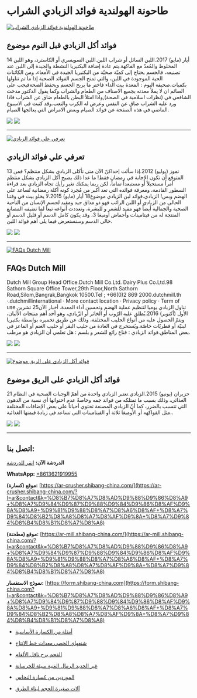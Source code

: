 # طاحونة الهولندية فوائد الزبادي الشراب

<a href="https://swt.shibang-china.com/?l=ar&img&k=%D8%B7%D8%A7%D8%AD%D9%88%D9%86%D8%A9+%D8%A7%D9%84%D9%87%D9%88%D9%84%D9%86%D8%AF%D9%8A%D8%A9+%D9%81%D9%88%D8%A7%D8%A6%D8%AF+%D8%A7%D9%84%D8%B2%D8%A8%D8%A7%D8%AF%D9%8A+%D8%A7%D9%84%D8%B4%D8%B1%D8%A7%D8%A8" target="_blank">![طاحونة الهولندية فوائد الزبادي الشراب](http://static.shibang-china.com/all-800x300/1493.jpg)</a>

## فوائد أكل الزبادي قبل النوم موضوع
14 أيار (مايو) 2017.اللبن السائل أو شراب اللبن.اللبن السويسري أو الكاسترد، وهو اللبن المخلوط والمُعدّ مع الفاكهة.يتم عادة إضافة البكتيريا النشطة والجيدة إلى اللبن عند تصنيعه، فالجسم يحتاج إلى كميّة صحيّة من البكتيريا الجيدة في الأمعاء، ومن الكائنات الحية الموجودة في اللبن، والتي تمنح الجسم الفوائد الصحية إذا ما تم تناولها بكميات.صحيفة اليوم : المعدة بيت الداء فاختر ما يريح الجسم ويحفظ الصحةفيجب على الصائم ان لا يملأ معدته بجميع الاصناف من الطعام والشراب.وكما يقول الدكتور مدحت الشافعي في (نظرات اسلامية في الصحة),واذا امتلأ البطن بالطعام ضاق عن الشراب فاذا ورد عليه الشراب ضاق عن النفس وعرض له الكرب والتعب.وقد كتبت في الاسبوع الماضي في هذه الصفحة عن فوائد الصيام وبعض الامراض التي يعالجها الصيام.


<a href="https://whatsapp.shibangsoft.com/WhatsApp.php" target="_blank" title="WhatsApp">![](http://static.shibang-china.com/icon/whatsapp.png)</a> <a href="https://swt.shibang-china.com/?l=ar&icon&k=%D8%B7%D8%A7%D8%AD%D9%88%D9%86%D8%A9+%D8%A7%D9%84%D9%87%D9%88%D9%84%D9%86%D8%AF%D9%8A%D8%A9+%D9%81%D9%88%D8%A7%D8%A6%D8%AF+%D8%A7%D9%84%D8%B2%D8%A8%D8%A7%D8%AF%D9%8A+%D8%A7%D9%84%D8%B4%D8%B1%D8%A7%D8%A8" target="_blank">![](http://static.shibang-china.com/icon/chat-ar.png)</a>

---

<a href="https://swt.shibang-china.com/?l=ar&img&k=%D8%B7%D8%A7%D8%AD%D9%88%D9%86%D8%A9+%D8%A7%D9%84%D9%87%D9%88%D9%84%D9%86%D8%AF%D9%8A%D8%A9+%D9%81%D9%88%D8%A7%D8%A6%D8%AF+%D8%A7%D9%84%D8%B2%D8%A8%D8%A7%D8%AF%D9%8A+%D8%A7%D9%84%D8%B4%D8%B1%D8%A7%D8%A8" target="_blank">![تعرفي علي فوائد الزبادي](http://static.shibang-china.com/all-800x300/804.jpg)</a>

## تعرفي علي فوائد الزبادي
13 تموز (يوليو) 2012.إذا سألت إحداكنّ الآن متي تأكلي الزبادي بشكل منتظم؟ فمن المتوقع أن تكون الإجابة في رمضان فقط! ما عدا ذلك يصبح أكل الزبادي بشكل منتظم أمراً مستحيلاً أو مستبعداً تماماً، لكن ربما يمكنك تغير رأيك تجاه الزبادي بعد قراءة السطور القادمة، ومعرفة فوائده التي تعد أكبر من مُجرد كونه أكلة رمضانية تُساعد علي الهضم وبس! الزبادي.فوائد لبن الزبادي موضوع18 أيار (مايو) 2015.لا يخلو بيت في وقتنا الحالي من الزبادي أو اللبن الرائب فهو ذو مذاق جيد ومفيد لجسم الإنسان من الناحية الصحية والجمالية أيضاً فهو مفيد للشعر و للبشرة، وتعددت أنواعه تبعاً لما تضيفه المصانع المنتجة له من فيتامينات وأحماض أوميغا 3، وقد يكون كامل الدسم أو قليل الدسم أو خالي الدسم وسنستعرض فيما يلي أهم فوائد اللبن.


<a href="https://whatsapp.shibangsoft.com/WhatsApp.php" target="_blank" title="WhatsApp">![](http://static.shibang-china.com/icon/whatsapp.png)</a> <a href="https://swt.shibang-china.com/?l=ar&icon&k=%D8%B7%D8%A7%D8%AD%D9%88%D9%86%D8%A9+%D8%A7%D9%84%D9%87%D9%88%D9%84%D9%86%D8%AF%D9%8A%D8%A9+%D9%81%D9%88%D8%A7%D8%A6%D8%AF+%D8%A7%D9%84%D8%B2%D8%A8%D8%A7%D8%AF%D9%8A+%D8%A7%D9%84%D8%B4%D8%B1%D8%A7%D8%A8" target="_blank">![](http://static.shibang-china.com/icon/chat-ar.png)</a>

---

<a href="https://swt.shibang-china.com/?l=ar&img&k=%D8%B7%D8%A7%D8%AD%D9%88%D9%86%D8%A9+%D8%A7%D9%84%D9%87%D9%88%D9%84%D9%86%D8%AF%D9%8A%D8%A9+%D9%81%D9%88%D8%A7%D8%A6%D8%AF+%D8%A7%D9%84%D8%B2%D8%A8%D8%A7%D8%AF%D9%8A+%D8%A7%D9%84%D8%B4%D8%B1%D8%A7%D8%A8" target="_blank">![FAQs Dutch Mill](http://static.shibang-china.com/all-800x300/1451.jpg)</a>

## FAQs Dutch Mill
Dutch Mill Group Head Office.Dutch Mill Co.Ltd. Dairy Plus Co.Ltd.98 Sathorn Square Office Tower,29th Floor,North Sathorn Road,Silom,Bangrak,Bangkok 10500.Tel ; +66(0)2 869 2000.dutchmill.th &middot;.dutchmillinternational &middot; More contact location &middot; Privacy policy &middot; Term of use.تناول الزبادي يوميا لتنظيم عملية الهضم وتحسين أداء المعدة. أخبار الآن25 تشرين الأول (أكتوبر) 2016.يُطلق عليه الرّوب أو الخاثر أو الزّبادي، وهو أحد أهم منتجات الألبان، ويتمّ الحصول عليه من أنواع الحليب المختلفة، وذلك عن طريق تخميره بواسطة بكتيريا لبنيّة أو فطريّات خاصّة.ويُستخرج في العادة من حليب البقر أو حليب الغنم أو الماعز في بعض المناطق.فوائد الزبادي : قناع رائع للشعر و بلسم : هل تعلمي أن الزبادي هو مرطب.


<a href="https://whatsapp.shibangsoft.com/WhatsApp.php" target="_blank" title="WhatsApp">![](http://static.shibang-china.com/icon/whatsapp.png)</a> <a href="https://swt.shibang-china.com/?l=ar&icon&k=%D8%B7%D8%A7%D8%AD%D9%88%D9%86%D8%A9+%D8%A7%D9%84%D9%87%D9%88%D9%84%D9%86%D8%AF%D9%8A%D8%A9+%D9%81%D9%88%D8%A7%D8%A6%D8%AF+%D8%A7%D9%84%D8%B2%D8%A8%D8%A7%D8%AF%D9%8A+%D8%A7%D9%84%D8%B4%D8%B1%D8%A7%D8%A8" target="_blank">![](http://static.shibang-china.com/icon/chat-ar.png)</a>

---

<a href="https://swt.shibang-china.com/?l=ar&img&k=%D8%B7%D8%A7%D8%AD%D9%88%D9%86%D8%A9+%D8%A7%D9%84%D9%87%D9%88%D9%84%D9%86%D8%AF%D9%8A%D8%A9+%D9%81%D9%88%D8%A7%D8%A6%D8%AF+%D8%A7%D9%84%D8%B2%D8%A8%D8%A7%D8%AF%D9%8A+%D8%A7%D9%84%D8%B4%D8%B1%D8%A7%D8%A8" target="_blank">![فوائد أكل الزبادي على الريق موضوع](http://static.shibang-china.com/all-800x300/561.jpg)</a>

## فوائد أكل الزبادي على الريق موضوع
21 حزيران (يونيو) 2015.الزبادي.تعتبر الزبادي واحدة من أهمّ الوجبات الصحية في النظام الغذائي، وذلك بسبب ما تمتلكه من فوائد جمه وخاصةً عدم احتوائها أي نسبة من الدهون التي تتسبب بالضرر، كما أنّ الزبادي المصنعة تحتوي أحياناً على بعض الإضافات المختلفة مثل الفواكهه أو الأوميغا ثلاثة أو الفيتامينات التي تساعد في زيادة قيمتها الغذائية،.

<a href="https://whatsapp.shibangsoft.com/WhatsApp.php" target="_blank" title="WhatsApp">![](http://static.shibang-china.com/icon/whatsapp.png)</a> <a href="https://swt.shibang-china.com/?l=ar&icon&k=%D8%B7%D8%A7%D8%AD%D9%88%D9%86%D8%A9+%D8%A7%D9%84%D9%87%D9%88%D9%84%D9%86%D8%AF%D9%8A%D8%A9+%D9%81%D9%88%D8%A7%D8%A6%D8%AF+%D8%A7%D9%84%D8%B2%D8%A8%D8%A7%D8%AF%D9%8A+%D8%A7%D9%84%D8%B4%D8%B1%D8%A7%D8%A8" target="_blank">![](http://static.shibang-china.com/icon/chat-ar.png)</a>

---
## اتصل بنا:

**الدردشة الآن:** [انقر للدردشة](https://swt.shibang-china.com?l=ar&contact&k=%D8%B7%D8%A7%D8%AD%D9%88%D9%86%D8%A9+%D8%A7%D9%84%D9%87%D9%88%D9%84%D9%86%D8%AF%D9%8A%D8%A9+%D9%81%D9%88%D8%A7%D8%A6%D8%AF+%D8%A7%D9%84%D8%B2%D8%A8%D8%A7%D8%AF%D9%8A+%D8%A7%D9%84%D8%B4%D8%B1%D8%A7%D8%A8)

**WhatsApp:**  [+8613621919955](https://whatsapp.shibangsoft.com/WhatsApp.php)

**موقع (كسارة):** [https://ar-crusher.shibang-china.com/](https://ar-crusher.shibang-china.com/?l=ar&contact&k=%D8%B7%D8%A7%D8%AD%D9%88%D9%86%D8%A9+%D8%A7%D9%84%D9%87%D9%88%D9%84%D9%86%D8%AF%D9%8A%D8%A9+%D9%81%D9%88%D8%A7%D8%A6%D8%AF+%D8%A7%D9%84%D8%B2%D8%A8%D8%A7%D8%AF%D9%8A+%D8%A7%D9%84%D8%B4%D8%B1%D8%A7%D8%A8)

**موقع (مطحنة):** [https://ar-mill.shibang-china.com/](https://ar-mill.shibang-china.com/?l=ar&contact&k=%D8%B7%D8%A7%D8%AD%D9%88%D9%86%D8%A9+%D8%A7%D9%84%D9%87%D9%88%D9%84%D9%86%D8%AF%D9%8A%D8%A9+%D9%81%D9%88%D8%A7%D8%A6%D8%AF+%D8%A7%D9%84%D8%B2%D8%A8%D8%A7%D8%AF%D9%8A+%D8%A7%D9%84%D8%B4%D8%B1%D8%A7%D8%A8)

**نموذج الاستفسار:** [https://form.shibang-china.com](https://form.shibang-china.com?l=ar&contact&k=%D8%B7%D8%A7%D8%AD%D9%88%D9%86%D8%A9+%D8%A7%D9%84%D9%87%D9%88%D9%84%D9%86%D8%AF%D9%8A%D8%A9+%D9%81%D9%88%D8%A7%D8%A6%D8%AF+%D8%A7%D9%84%D8%B2%D8%A8%D8%A7%D8%AF%D9%8A+%D8%A7%D9%84%D8%B4%D8%B1%D8%A7%D8%A8)

* [أمثلة من الكسارة الأساسية](../29/%D8%A3%D9%85%D8%AB%D9%84%D8%A9%20%D9%85%D9%86%20%D8%A7%D9%84%D9%83%D8%B3%D8%A7%D8%B1%D8%A9%20%D8%A7%D9%84%D8%A3%D8%B3%D8%A7%D8%B3%D9%8A%D8%A9.md)

* [شنغهاي الحصى معدات خط الإنتاج](../27/%D8%B4%D9%86%D8%BA%D9%87%D8%A7%D9%8A%20%D8%A7%D9%84%D8%AD%D8%B5%D9%89%20%D9%85%D8%B9%D8%AF%D8%A7%D8%AA%20%D8%AE%D8%B7%20%D8%A7%D9%84%D8%A5%D9%86%D8%AA%D8%A7%D8%AC.md)

* [الفحم برج ناقل الألغام](../29/%D8%A7%D9%84%D9%81%D8%AD%D9%85%20%D8%A8%D8%B1%D8%AC%20%D9%86%D8%A7%D9%82%D9%84%20%D8%A7%D9%84%D8%A3%D9%84%D8%BA%D8%A7%D9%85.md)

* [غير الحديد الرمال الغنية سيئة للخرسانة](../29/%D8%BA%D9%8A%D8%B1%20%D8%A7%D9%84%D8%AD%D8%AF%D9%8A%D8%AF%20%D8%A7%D9%84%D8%B1%D9%85%D8%A7%D9%84%20%D8%A7%D9%84%D8%BA%D9%86%D9%8A%D8%A9%20%D8%B3%D9%8A%D8%A6%D8%A9%20%D9%84%D9%84%D8%AE%D8%B1%D8%B3%D8%A7%D9%86%D8%A9.md)

* [الموردين من كسارة النحاس](../26/%D8%A7%D9%84%D9%85%D9%88%D8%B1%D8%AF%D9%8A%D9%86%20%D9%85%D9%86%20%D9%83%D8%B3%D8%A7%D8%B1%D8%A9%20%D8%A7%D9%84%D9%86%D8%AD%D8%A7%D8%B3.md)

* [آلات صغيرة الحجم لبناء الطرق](../29/%D8%A2%D9%84%D8%A7%D8%AA%20%D8%B5%D8%BA%D9%8A%D8%B1%D8%A9%20%D8%A7%D9%84%D8%AD%D8%AC%D9%85%20%D9%84%D8%A8%D9%86%D8%A7%D8%A1%20%D8%A7%D9%84%D8%B7%D8%B1%D9%82.md)